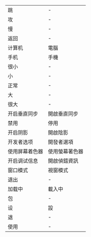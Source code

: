 |||
|---|---|
|跳|-|
|攻|-|
|慢|-|
|返回|-|
|计算机|電腦|
|手机|手機|
|很小|-|
|小|-|
|正常|-|
|大|-|
|很大|-|
|开启垂直同步|開啟垂直同步|
|禁用|停用|
|开启阴影|開啟陰影|
|开发者选项|開發者選項|
|使用屏幕着色器|使用螢幕著色器|
|开启调试信息|開啟偵錯資訊|
|窗口模式|視窗模式|
|退出|-|
|加载中|載入中|
|包|-|
|设|設|
|退|-|
|使用|-|
